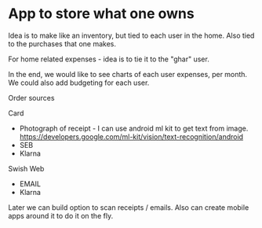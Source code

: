 # App to store what one owns

Idea is to make like an inventory, but tied to each user in the home.
Also tied to the purchases that one makes.

For home related expenses - idea is to tie it to the "ghar" user.

In the end, we would like to see charts of each user expenses, per month.
We could also add budgeting for each user.

Order sources

Card
  - Photograph of receipt  - I can use android ml kit to get text from image. https://developers.google.com/ml-kit/vision/text-recognition/android
  - SEB
  - Klarna

Swish
Web 
  - EMAIL
  - Klarna  
 
Later we can build option to scan receipts / emails.
Also can create mobile apps around it to do it on the fly.

